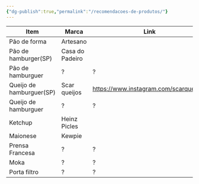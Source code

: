 ```yaml
---
{"dg-publish":true,"permalink":"/recomendacoes-de-produtos/"}
---
```


| Item                     | Marca           | Link                                   |
| ------------------------ | --------------- | -------------------------------------- |
| Pão de forma             | Artesano        |                                        |
| Pão de hamburger(SP)     | Casa do Padeiro |                                        |
| Pão de hamburguer        | ?               | ?                                      |
| Queijo de hamburguer(SP) | Scar queijos    | https://www.instagram.com/scarqueijos/ |
| Queijo de hamburguer     | ?               | ?                                      |
| Ketchup                  | Heinz Picles    |                                        |
| Maionese                 | Kewpie          |                                        |
| Prensa Francesa          | ?               | ?                                      |
| Moka                     | ?               | ?                                      |
| Porta filtro             | ?               | ?                                      |                         |                 |                                        |

